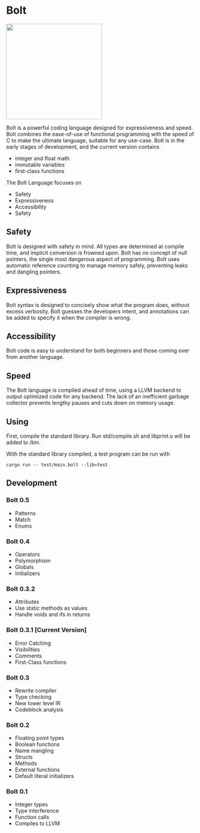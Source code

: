 # Bolt

<img src="https://github.com/pallyj/boltcc/blob/main/assets/logo.svg?raw=true" width="256" height="256"/>

Bolt is a powerful coding language designed for expressiveness and speed. Bolt combines the ease-of-use of functional programming with the speed of C to make the ultimate language, suitable for any use-case. Bolt is in the early stages of development, and the current version contains

- integer and float math
- immutable variables
- first-class functions

The Bolt Language focuses on

- Safety
- Expressiveness
- Accessibility
- Safety


## Safety

Bolt is designed with safety in mind. All types are determined at compile time, and implicit conversion is frowned upon. Bolt has no concept of null pointers, the single most dangerous aspect of programming. Bolt uses automatic reference counting to manage memory safely, preventing leaks and dangling pointers.
## Expressiveness

Bolt syntax is designed to concisely show what the program does, without excess verbosity. Bolt guesses the developers intent, and annotations can be added to specify it when the compiler is wrong.

## Accessibility

Bolt code is easy to understand for both beginners and those coming over from another language.

## Speed

The Bolt language is compiled ahead of time, using a LLVM backend to output optimized code for any backend. The lack of an inefficient garbage collector prevents lengthy pauses and cuts down on memory usage.

## Using

First, compile the standard library. Run std/compile.sh and libprint.o will be added to /bin.

With the standard library compiled, a test program can be run with

```
cargo run -- test/main.bolt --lib=test
```

## Development

### Bolt 0.5

- Patterns
- Match
- Enums

### Bolt 0.4

- Operators
- Polymorphism
- Globals
- Initializers

### Bolt 0.3.2

- Attributes
- Use static methods as values
- Handle voids and ifs in returns

### Bolt 0.3.1 [Current Version]

- Error Catching
- Visibilities
- Comments
- First-Class functions

### Bolt 0.3

- Rewrite compiler
- Type checking
- New lower level IR
- Codeblock analysis

### Bolt 0.2

- Floating point types
- Boolean functions
- Name mangling
- Structs
- Methods
- External functions
- Default literal initializers

### Bolt 0.1

- Integer types
- Type interference
- Function calls
- Compiles to LLVM